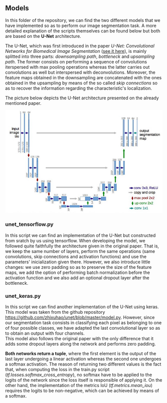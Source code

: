 ## Models

In this folder of the repository, we can find the two different models that we have implemented so as to perform our image segmentation task. A more detailed explanation of the scripts themselves can be found below but both are based on the __U-Net__ architecture.

The U-Net, which was first introduced in the paper _U-Net: Convolutional Networks for Biomedical Image Segmentation_ ([see it here](https://arxiv.org/pdf/1505.04597.pdf)), is mainly splitted into three parts: _downsampling path_, _bottleneck_ and _upsampling path_. The former consists on performing a sequence of convolutions iterspersed with max pooling operations whereas the latter carries out convolutions as well but interspersed with deconvolutions. Moreover, the feature maps obtained in the downsampling are concatenated with the ones obtained in the upsampling by means of the so called _skip connections_ so as to recover the information regarding the characteristic's localization.

The picture below depicts the U-Net architecture presented on the already mentioned paper.

<p align="center">
<img src="../../data/Unet.jpg" width="575">
</p>


### unet_tensorflow.py

In this script we can find an implementation of the U-Net but constructed from sratch by us using tensorflow. When developing the model, we followed quite faithfully the architecture given in the original paper. That is, we keep the same number of layers, perform the same operations (same convolutions, skip connections and activation functions) and use the parameters' inicialization given there. However, we also introduce little changes: we use zero padding so as to preserve the size of the feature maps, we add the option of performing batch normalization before the activation function and we also add an optional dropout layer after the bottleneck.


### unet_keras.py

In this script we can find another implementation of the U-Net using keras. This model was taken from the github repository <https://github.com/zhixuhao/unet/blob/master/model.py>. However, since our segmentation task consists in classifying each pixel as belonging to one of four possible classes, we have adapted the last convolutional layer so as to obtain an output with four channels. \
This model also follows the original paper with the only difference that it adds some dropout layers along the network and performs zero padding.

__Both networks return a tuple__, where the first element is the output of the last layer undergoing a linear activation whereas the second one undergoes a softmax activation. The reason of returning two different values is the fact that, when computing the loss in the train.py script (_tf.losses.softmax_cross_entropy_), no softmax have to be applied to the logits of the network since the loss itself is responsible of applying it. On the other hand, the implementation of the metrics IoU (_tf.metrics.mean_iou_) requires the logits to be non-negative, which can be achieved by means of a softmax.   
